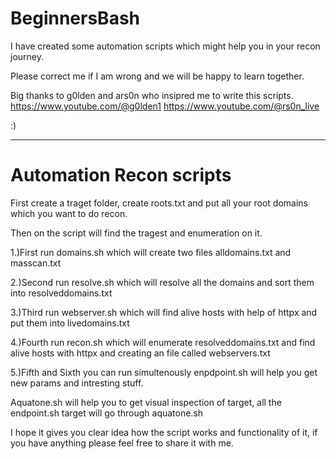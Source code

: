 # BeginnersBash

I have created some automation scripts which might help you in your recon journey.

Please correct me if I am wrong and we will be happy to learn together.

Big thanks to g0lden and ars0n who insipred me to write this scripts.
https://www.youtube.com/@g0lden1
https://www.youtube.com/@rs0n_live

:)

-----------------------------------------------------------------------------------------------------

# Automation Recon scripts

First create a traget folder, create roots.txt and put all your root domains which you want to do recon. 

Then on the script will find the tragest and enumeration on it.

1.)First run domains.sh which will create two files alldomains.txt and masscan.txt

2.)Second run resolve.sh which will resolve all the domains and sort them into resolveddomains.txt

3.)Third run webserver.sh which will find alive hosts with help of httpx and put them into livedomains.txt 

4.)Fourth run recon.sh which will enumerate resolveddomains.txt and find alive hosts with httpx and creating an file called webservers.txt

5.)Fifth and Sixth you can run simultenously enpdpoint.sh will help you get new params and intresting stuff.

Aquatone.sh will help you to get visual inspection of target, all the endpoint.sh target will go through aquatone.sh

I hope it gives you clear idea how the script works and functionality of it, if you have anything please feel free to share it with me.

